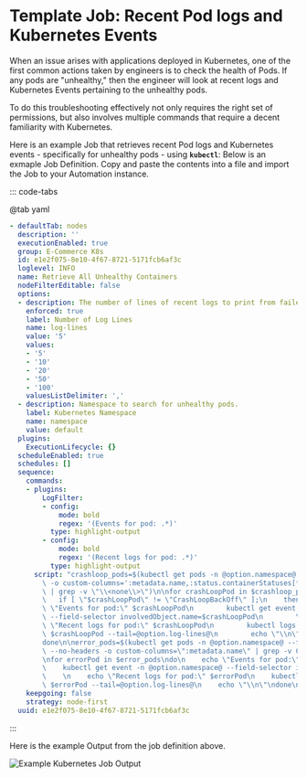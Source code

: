 # Template Job: Recent Pod logs and Kubernetes Events

When an issue arises with applications deployed in Kubernetes, one of the first common actions taken by engineers is to check the health of Pods.
If any pods are "unhealthy," then the engineer will look at recent logs and Kubernetes Events pertaining to the unhealthy pods.

To do this troubleshooting effectively not only requires the right set of permissions, but also involves multiple commands that require a decent familiarity with Kubernetes.

Here is an example Job that retrieves recent Pod logs and Kubernetes events - specifically for unhealthy pods - using **`kubectl`**:
Below is an exmaple Job Definition. Copy and paste the contents into a file and import the Job to your Automation instance.

::: code-tabs

@tab yaml
```yaml
- defaultTab: nodes
  description: ''
  executionEnabled: true
  group: E-Commerce K8s
  id: e1e2f075-8e10-4f67-8721-5171fcb6af3c
  loglevel: INFO
  name: Retrieve All Unhealthy Containers
  nodeFilterEditable: false
  options:
  - description: The number of lines of recent logs to print from failed pods.
    enforced: true
    label: Number of Log Lines
    name: log-lines
    value: '5'
    values:
    - '5'
    - '10'
    - '20'
    - '50'
    - '100'
    valuesListDelimiter: ','
  - description: Namespace to search for unhealthy pods.
    label: Kubernetes Namespace
    name: namespace
    value: default
  plugins:
    ExecutionLifecycle: {}
  scheduleEnabled: true
  schedules: []
  sequence:
    commands:
    - plugins:
        LogFilter:
        - config:
            mode: bold
            regex: '(Events for pod: .*)'
          type: highlight-output
        - config:
            mode: bold
            regex: '(Recent logs for pod: .*)'
          type: highlight-output
      script: "crashloop_pods=$(kubectl get pods -n @option.namespace@ --no-headers\
        \ -o custom-columns=':metadata.name,:status.containerStatuses[*].state.waiting.reason'\
        \ | grep -v \"\\<none\\>\")\n\nfor crashLoopPod in $crashloop_pods\ndo\n \
        \   if [ \"$crashLoopPod\" != \"CrashLoopBackOff\" ];\n    then\n        echo\
        \ \"Events for pod:\" $crashLoopPod\n        kubectl get event -n @option.namespace@\
        \ --field-selector involvedObject.name=$crashLoopPod\n        \n        echo\
        \ \"Recent logs for pod:\" $crashLoopPod\n        kubectl logs -n @option.namespace@\
        \ $crashLoopPod --tail=@option.log-lines@\n        echo \"\\n\"\n    fi\n\
        done\n\nerror_pods=$(kubectl get pods -n @option.namespace@ --field-selector=status.phase!=Running\
        \ --no-headers -o custom-columns=\":metadata.name\" | grep -v Completed)\n\
        \nfor errorPod in $error_pods\ndo\n    echo \"Events for pod:\" $errorPod\n\
        \    kubectl get event -n @option.namespace@ --field-selector involvedObject.name=$errorPod\n\
        \    \n    echo \"Recent logs for pod:\" $errorPod\n    kubectl logs -n @option.namespace@\
        \ $errorPod --tail=@option.log-lines@\n    echo \"\\n\"\ndone\n"
    keepgoing: false
    strategy: node-first
  uuid: e1e2f075-8e10-4f67-8721-5171fcb6af3c
```
:::

Here is the example Output from the job definition above.

![Example Kubernetes Job Output](/assets/img/example-k8s-job-output.png)


